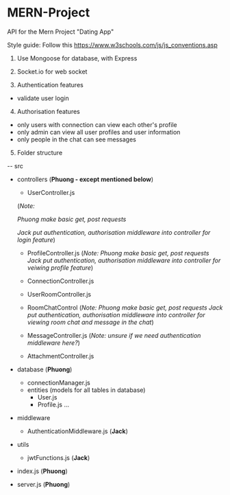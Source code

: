 # MERN-Project
API for the Mern Project "Dating App"


Style guide: Follow this https://www.w3schools.com/js/js_conventions.asp


1. Use Mongoose for database, with Express

2. Socket.io for web socket

3. Authentication features
- validate user login

4. Authorisation features
- only users with connection can view each other's profile
- only admin can view all user profiles and user information
- only people in the chat can see messages


5. Folder structure

-- src 
- controllers (**Phuong - except mentioned below**)
  - UserController.js 

  (*Note:*
  
  *Phuong make basic get, post requests*
  
  *Jack put authentication, authorisation middleware into controller for login feature*)
  - ProfileController.js
    (*Note:*
    *Phuong make basic get, post requests*
    *Jack put authentication, authorisation middleware into controller for veiwing profile feature*)

  - ConnectionController.js
  - UserRoomController.js
  - RoomChatControl
    (*Note:*
    *Phuong make basic get, post requests*
    *Jack put authentication, authorisation middleware into controller for viewing room chat and message in the chat*)

  - MessageController.js
  (*Note: unsure if we need authentication middleware here?*)

  - AttachmentController.js
- database (**Phuong**)
  - connectionManager.js
  - entities (models for all tables in database)
    - User.js
    - Profile.js
    ...
- middleware
  - AuthenticationMiddleware.js (**Jack**)
- utils
  - jwtFunctions.js (**Jack**)
- index.js (**Phuong**)
- server.js (**Phuong**)